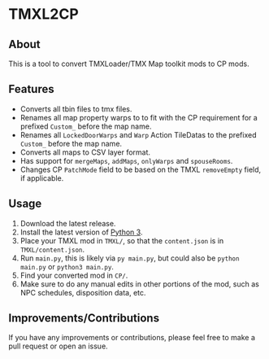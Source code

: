 # TMXL2CP

## About

This is a tool to convert TMXLoader/TMX Map toolkit mods to CP mods.

## Features

* Converts all tbin files to tmx files.
* Renames all map property warps to to fit with the CP requirement for a prefixed `Custom_` before the map name.
* Renames all `LockedDoorWarps` and `Warp` Action TileDatas to the prefixed `Custom_` before the map name.
* Converts all maps to CSV layer format.
* Has support for `mergeMaps`, `addMaps`, `onlyWarps` and `spouseRooms`.
* Changes CP `PatchMode` field to be based on the TMXL `removeEmpty` field, if applicable.

## Usage

1. Download the latest release.
2. Install the latest version of [Python 3](https://www.python.org/downloads/).
3. Place your TMXL mod in `TMXL/`, so that the `content.json` is in `TMXL/content.json`.
4. Run `main.py`, this is likely via `py main.py`, but could also be `python main.py` or `python3 main.py`.
5. Find your converted mod in `CP/`.
6. Make sure to do any manual edits in other portions of the mod, such as NPC schedules, disposition data, etc.

## Improvements/Contributions

If you have any improvements or contributions, please feel free to make a pull request or open an issue.
